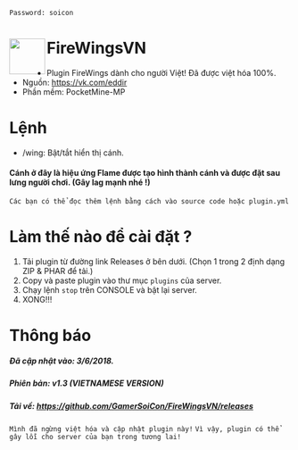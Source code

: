 `Password: soicon`
<h1>FireWingsVN<img src="https://i.imgur.com/x3EmiwF.gif" height="64" width="64" align="left"></img></h1>

+ Plugin FireWings dành cho người Việt! Đã được việt hóa 100%.
+ Nguồn: https://vk.com/eddir
+ Phần mềm: PocketMine-MP

# Lệnh
+ /wing: Bật/tắt hiển thị cánh.
#### Cánh ở đây là hiệu ứng Flame được tạo hình thành cánh và được đặt sau lưng người chơi. (Gây lag mạnh nhé !)

``Các bạn có thể đọc thêm lệnh bằng cách vào source code hoặc plugin.yml``

# Làm thế nào để cài đặt ?
1. Tải plugin từ đường link Releases ở bên dưới. (Chọn 1 trong 2 định dạng ZIP & PHAR để tải.)
2. Copy và paste plugin vào thư mục ```plugins``` của server.
3. Chạy lệnh ```stop``` trên CONSOLE và bật lại server.
4. XONG!!!

# Thông báo
##### Đã cập nhật vào: 3/6/2018.
##### Phiên bản: v1.3 (VIETNAMESE VERSION)
##### Tải về: https://github.com/GamerSoiCon/FireWingsVN/releases
```Mình đã ngừng việt hóa và cập nhật plugin này!```
```Vì vậy, plugin có thể gây lỗi cho server của bạn trong tương lai!```
